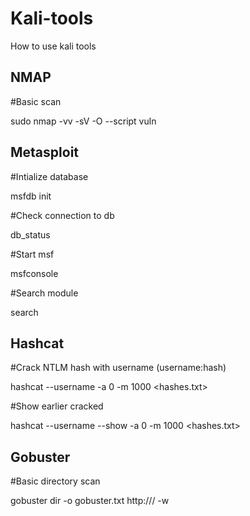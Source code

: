 # Kali-tools
How to use kali tools


NMAP
----
#Basic scan

sudo nmap -vv -sV -O --script vuln <ip>

Metasploit
----------

#Intialize database 

msfdb init


#Check connection to db

db_status


#Start msf 

msfconsole


#Search module 

search <module name>
  

Hashcat
-------
#Crack NTLM hash with username (username:hash)

hashcat --username -a 0 -m 1000 <hashes.txt> <wordlist>


#Show earlier cracked

hashcat --username --show -a 0 -m 1000 <hashes.txt> <wordlist>
  

Gobuster
--------
#Basic directory scan

gobuster dir -o gobuster.txt http://<ip>/ -w <path-to-wordlist>
